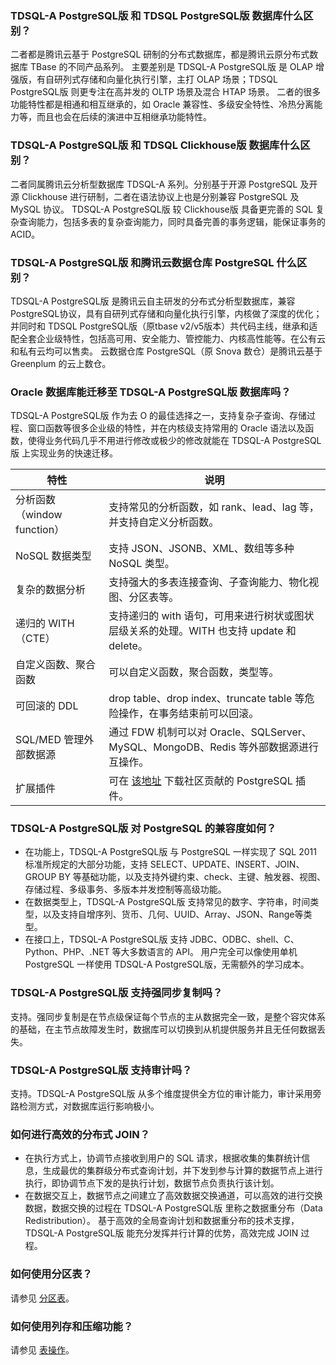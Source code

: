 ### TDSQL-A PostgreSQL版 和 TDSQL PostgreSQL版 数据库什么区别？
二者都是腾讯云基于 PostgreSQL 研制的分布式数据库，都是腾讯云原分布式数据库 TBase 的不同产品系列。
主要差别是 TDSQL-A PostgreSQL版 是 OLAP 增强版，有自研列式存储和向量化执行引擎，主打 OLAP 场景；TDSQL PostgreSQL版 则更专注在高并发的 OLTP 场景及混合 HTAP 场景。
二者的很多功能特性都是相通和相互继承的，如 Oracle 兼容性、多级安全特性、冷热分离能力等，而且也会在后续的演进中互相继承功能特性。

### TDSQL-A PostgreSQL版 和 TDSQL Clickhouse版 数据库什么区别？
二者同属腾讯云分析型数据库 TDSQL-A 系列。分别基于开源 PostgreSQL 及开源 Clickhouse 进行研制，二者在语法协议上也是分别兼容 PostgreSQL 及 MySQL 协议。
TDSQL-A PostgreSQL版 较 Clickhouse版 具备更完善的 SQL 复杂查询能力，包括多表的复杂查询能力，同时具备完善的事务逻辑，能保证事务的 ACID。

### TDSQL-A PostgreSQL版 和腾讯云数据仓库 PostgreSQL 什么区别？
TDSQL-A PostgreSQL版 是腾讯云自主研发的分布式分析型数据库，兼容PostgreSQL协议，具有自研列式存储和向量化执行引擎，内核做了深度的优化；并同时和 TDSQL PostgreSQL版（原tbase v2/v5版本）共代码主线，继承和适配全套企业级特性，包括高可用、安全能力、管控能力、内核高性能等。在公有云和私有云均可以售卖。
云数据仓库 PostgreSQL（原 Snova 数仓）是腾讯云基于 Greenplum 的云上数仓。

### Oracle 数据库能迁移至 TDSQL-A PostgreSQL版 数据库吗？ 
TDSQL-A PostgreSQL版 作为去 O 的最佳选择之一，支持复杂子查询、存储过程、窗口函数等很多企业级的特性，并在内核级支持常用的 Oracle 语法以及函数，使得业务代码几乎不用进行修改或极少的修改就能在 TDSQL-A PostgreSQL版 上实现业务的快速迁移。

| 特性      | 说明 |
| --------   | ----- | 
| 分析函数（window function）| 支持常见的分析函数，如 rank、lead、lag 等，并支持自定义分析函数。|
|NoSQL 数据类型| 支持 JSON、JSONB、XML、数组等多种 NoSQL 类型。|
| 复杂的数据分析| 支持强大的多表连接查询、子查询能力、物化视图、分区表等。|
| 递归的 WITH（CTE）| 支持递归的 with 语句，可用来进行树状或图状层级关系的处理。WITH 也支持 update 和 delete。|
|自定义函数、聚合函数|可以自定义函数，聚合函数，类型等。|
|可回滚的 DDL|drop table、drop index、truncate table 等危险操作，在事务结束前可以回滚。|
|SQL/MED 管理外部数据源|通过 FDW 机制可以对 Oracle、SQLServer、MySQL、MongoDB、Redis 等外部数据源进行互操作。|
|扩展插件|可在 [该地址](http://pgxn.org) 下载社区贡献的 PostgreSQL 插件。|

### TDSQL-A PostgreSQL版 对 PostgreSQL 的兼容度如何？ 
- 在功能上，TDSQL-A PostgreSQL版 与 PostgreSQL 一样实现了 SQL 2011 标准所规定的大部分功能，支持 SELECT、UPDATE、INSERT、JOIN、GROUP BY 等基础功能，以及支持外键约束、check、主键、触发器、视图、存储过程、多级事务、多版本并发控制等高级功能。
- 在数据类型上，TDSQL-A PostgreSQL版 支持常见的数字、字符串，时间类型，以及支持自增序列、货币、几何、UUID、Array、JSON、Range等类型。
- 在接口上，TDSQL-A PostgreSQL版 支持 JDBC、ODBC、shell、C、Python、PHP、.NET 等大多数语言的 API。
用户完全可以像使用单机 PostgreSQL 一样使用 TDSQL-A PostgreSQL版，无需额外的学习成本。

### TDSQL-A PostgreSQL版 支持强同步复制吗？ 
支持。强同步复制是在节点级保证每个节点的主从数据完全一致，是整个容灾体系的基础，在主节点故障发生时，数据库可以切换到从机提供服务并且无任何数据丢失。

### TDSQL-A PostgreSQL版 支持审计吗？ 
支持。TDSQL-A PostgreSQL版 从多个维度提供全方位的审计能力，审计采用旁路检测方式，对数据库运行影响极小。

### 如何进行高效的分布式 JOIN？ 
- 在执行方式上，协调节点接收到用户的 SQL 请求，根据收集的集群统计信息，生成最优的集群级分布式查询计划，并下发到参与计算的数据节点上进行执行，即协调节点下发的是执行计划，数据节点负责执行该计划。
- 在数据交互上，数据节点之间建立了高效数据交换通道，可以高效的进行交换数据，数据交换的过程在 TDSQL-A PostgreSQL版 里称之数据重分布（Data Redistribution）。
基于高效的全局查询计划和数据重分布的技术支撑，TDSQL-A PostgreSQL版 能充分发挥并行计算的优势，高效完成 JOIN 过程。

### 如何使用分区表？
请参见 [分区表](https://cloud.tencent.com/document/product/1378/54579)。

### 如何使用列存和压缩功能？
请参见 [表操作](https://cloud.tencent.com/document/product/1378/54579)。

